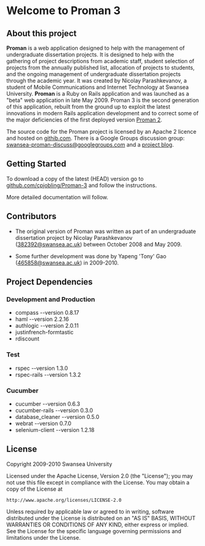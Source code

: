 # Welcome to Proman 3

## About this project

__Proman__ is a web application designed to help with the management of undergraduate dissertation projects. It is designed to help with the gathering of project descriptions from academic staff, student selection of projects from the annually published list, allocation of projects to students, and the ongoing management of undergraduate dissertation projects through the academic year. It was created by Nicolay Parashkevanov, a student of Mobile Communications and Internet Technology at Swansea University. __Proman__ is a Ruby on Rails application and was launched as a "beta" web application in late May 2009. Proman 3 is the second generation of this application, rebuilt from the ground up to exploit the latest innovations in modern Rails application development and to correct some of the major deficiencies of the first deployed version [Proman 2](http://github.com/cpjobling/Proman2).

The source code for the Proman project is licensed by an Apache 2 licence and hosted on  [githib.com](http://github.com/cpjobling/Proman-3). There is a Google Groups discussion group: [swansea-proman-discuss@googlegroups.com](http://groups.google.com/group/swansea-proman-discuss) and a [project blog](http://promanman.blogspot.com/).

## Getting Started

To download a copy of the latest (HEAD) version go to [github.com/cpjobling/Proman-3](http://github.com/cpjobling/Proman-3) and follow the instructions.

More detailed documentation will follow.

## Contributors

  - The original version of Proman was written as part of an undergraduate dissertation project by Nicolay Parashkevanov (382392@swansea.ac.uk) between October 2008 and May 2009.

  - Some further development was done by Yapeng 'Tony' Gao (465858@swansea.ac.uk) in 2009-2010.

## Project Dependencies

### Development and Production
  - compass --version 0.8.17
  - haml  --version 2.2.16
  - authlogic --version 2.0.11
  - justinfrench-formtastic 
  - rdiscount

### Test
  - rspec --version 1.3.0
  - rspec-rails --version 1.3.2

### Cucumber
  - cucumber --version 0.6.3
  - cucumber-rails --version 0.3.0
  - database_cleaner --version 0.5.0
  - webrat --version 0.7.0
  - selenium-client --version 1.2.18

## License ##

Copyright 2009-2010 Swansea University

Licensed under the Apache License, Version 2.0 (the "License");
you may not use this file except in compliance with the License.
You may obtain a copy of the License at

    http://www.apache.org/licenses/LICENSE-2.0

Unless required by applicable law or agreed to in writing, software
distributed under the License is distributed on an "AS IS" BASIS,
WITHOUT WARRANTIES OR CONDITIONS OF ANY KIND, either express or implied.
See the License for the specific language governing permissions and
limitations under the License.
